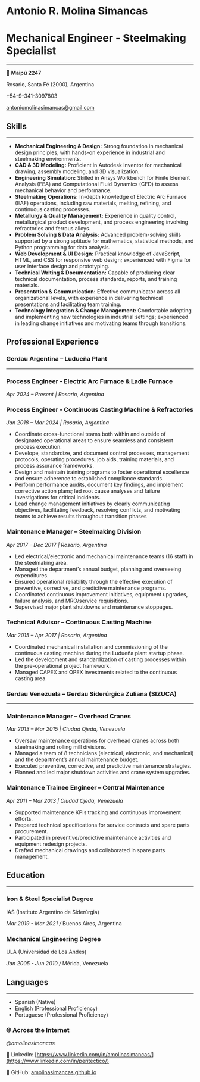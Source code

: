 # Antonio R. Molina Simancas

# **Mechanical Engineer -** Steelmaking Specialist

---

<aside>

🏡 **Maipú 2247**

Rosario, Santa Fé (2000), Argentina

+54-9-341-3097803

[antoniomolinasimancas@gmail.com](mailto:antoniomolinasimancas@gmail.com)

</aside>

## **Skills**

---

- **Mechanical Engineering & Design:** Strong foundation in mechanical design principles, with hands-on experience in industrial and steelmaking environments.
- **CAD & 3D Modeling:** Proficient in Autodesk Inventor for mechanical drawing, assembly modeling, and 3D visualization.
- **Engineering Simulation:** Skilled in Ansys Workbench for Finite Element Analysis (FEA) and Computational Fluid Dynamics (CFD) to assess mechanical behavior and performance.
- **Steelmaking Operations:** In-depth knowledge of Electric Arc Furnace (EAF) operations, including raw materials, melting, refining, and continuous casting processes.
- **Metallurgy & Quality Management:** Experience in quality control, metallurgical product development, and process engineering involving refractories and ferrous alloys.
- **Problem Solving & Data Analysis:** Advanced problem-solving skills supported by a strong aptitude for mathematics, statistical methods, and Python programming for data analysis.
- **Web Development & UI Design:** Practical knowledge of JavaScript, HTML, and CSS for responsive web design; experienced with Figma for user interface design and prototyping.
- **Technical Writing & Documentation:** Capable of producing clear technical documentation, process standards, reports, and training materials.
- **Presentation & Communication:** Effective communicator across all organizational levels, with experience in delivering technical presentations and facilitating team training.
- **Technology Integration & Change Management:** Comfortable adopting and implementing new technologies in industrial settings; experienced in leading change initiatives and motivating teams through transitions.

## **Professional Experience**

### **Gerdau Argentina – Ludueña Plant**

---

### **Process Engineer - Electric Arc Furnace & Ladle Furnace**

*Apr 2024 – Present | Rosario, Argentina*

### **Process Engineer - Continuous Casting Machine & Refractories**

*Jan 2018 – Mar 2024 | Rosario, Argentina*

- Coordinate cross-functional teams both within and outside of designated operational areas to ensure seamless and consistent process execution.
- Develope, standardize, and document control processes, management protocols, operating procedures, job aids, training materials, and process assurance frameworks.
- Design and maintain training programs to foster operational excellence and ensure adherence to established compliance standards.
- Perform performance audits, document key findings, and implement corrective action plans; led root cause analyses and failure investigations for critical incidents.
- Lead change management initiatives by clearly communicating objectives, facilitating feedback, resolving conflicts, and motivating teams to achieve results throughout transition phases

### **Maintenance Manager – Steelmaking Division**

*Apr 2017 – Dec 2017 | Rosario, Argentina*

- Led electrical/electronic and mechanical maintenance teams (16 staff) in the steelmaking area.
- Managed the department’s annual budget, planning and overseeing expenditures.
- Ensured operational reliability through the effective execution of preventive, corrective, and predictive maintenance programs.
- Coordinated continuous improvement initiatives, equipment upgrades, failure analysis, and MRO/service requisitions.
- Supervised major plant shutdowns and maintenance stoppages.

### **Technical Advisor – Continuous Casting Machine**

*Mar 2015 – Apr 2017 | Rosario, Argentina*

- Coordinated mechanical installation and commissioning of the continuous casting machine during the Ludueña plant startup phase.
- Led the development and standardization of casting processes within the pre-operational project framework.
- Managed CAPEX and OPEX investments related to the continuous casting area.

### **Gerdau Venezuela – Gerdau Siderúrgica Zuliana (SIZUCA)**

---

### **Maintenance Manager – Overhead Cranes**

*Mar 2013 – Mar 2015 | Ciudad Ojeda, Venezuela*

- Oversaw maintenance operations for overhead cranes across both steelmaking and rolling mill divisions.
- Managed a team of 8 technicians (electrical, electronic, and mechanical) and the department’s annual maintenance budget.
- Executed preventive, corrective, and predictive maintenance strategies.
- Planned and led major shutdown activities and crane system upgrades.

### **Maintenance Trainee Engineer – Central Maintenance**

*Apr 2011 – Mar 2013 | Ciudad Ojeda, Venezuela*

- Supported maintenance KPIs tracking and continuous improvement efforts.
- Prepared technical specifications for service contracts and spare parts procurement.
- Participated in preventive/predictive maintenance activities and equipment redesign projects.
- Drafted mechanical drawings and collaborated in spare parts management.

## **Education**

---

### Iron & Steel Specialist Degree

IAS (Instituto Argentino de Siderúrgia)

*Mar 2019 - Mar 2021 /* Buenos Aires, Argentina

### Mechanical Engineering Degree

ULA (Universidad de Los Andes)

*Jan 2005 - Jun 2010 /* Mérida, Venezuela

## **Languages**

---

- Spanish (Native)
- English (Professional Proficiency)
- Portuguese (Professional Proficiency)

<aside>

### 🌐 **Across the Internet**

*@amolinasimancas*

💼 LinkedIn: [https://www.linkedin.com/in/amolinasimancas/](https://www.linkedin.com/in/peritectico/)

🐙 GitHub: [amolinasimancas.github.io](http://amolinasimancas.github.io/)

</aside>
